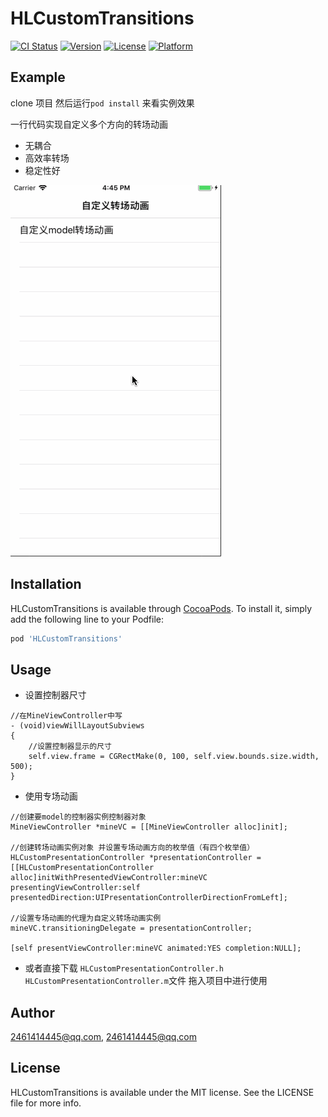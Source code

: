# HLCustomTransitions

[![CI Status](https://img.shields.io/travis/2461414445@qq.com/HLCustomTransitions.svg?style=flat)](https://travis-ci.org/2461414445@qq.com/HLCustomTransitions)
[![Version](https://img.shields.io/cocoapods/v/HLCustomTransitions.svg?style=flat)](https://cocoapods.org/pods/HLCustomTransitions)
[![License](https://img.shields.io/cocoapods/l/HLCustomTransitions.svg?style=flat)](https://cocoapods.org/pods/HLCustomTransitions)
[![Platform](https://img.shields.io/cocoapods/p/HLCustomTransitions.svg?style=flat)](https://cocoapods.org/pods/HLCustomTransitions)

## Example

clone 项目 然后运行`pod install` 来看实例效果

一行代码实现自定义多个方向的转场动画 
-  无耦合 
- 高效率转场 
- 稳定性好

![Platform](./demo1.gif)

## Installation

HLCustomTransitions is available through [CocoaPods](https://cocoapods.org). To install
it, simply add the following line to your Podfile:

```ruby
pod 'HLCustomTransitions'
```

## Usage
- 设置控制器尺寸
```
//在MineViewController中写
- (void)viewWillLayoutSubviews
{
    //设置控制器显示的尺寸
    self.view.frame = CGRectMake(0, 100, self.view.bounds.size.width, 500);
}

```

- 使用专场动画
```
//创建要model的控制器实例控制器对象
MineViewController *mineVC = [[MineViewController alloc]init];

//创建转场动画实例对象 并设置专场动画方向的枚举值（有四个枚举值）
HLCustomPresentationController *presentationController = [[HLCustomPresentationController alloc]initWithPresentedViewController:mineVC presentingViewController:self presentedDirection:UIPresentationControllerDirectionFromLeft];

//设置专场动画的代理为自定义转场动画实例
mineVC.transitioningDelegate = presentationController;

[self presentViewController:mineVC animated:YES completion:NULL];
```

- 或者直接下载 `HLCustomPresentationController.h HLCustomPresentationController.m`文件 拖入项目中进行使用

## Author

2461414445@qq.com, 2461414445@qq.com

## License

HLCustomTransitions is available under the MIT license. See the LICENSE file for more info.
